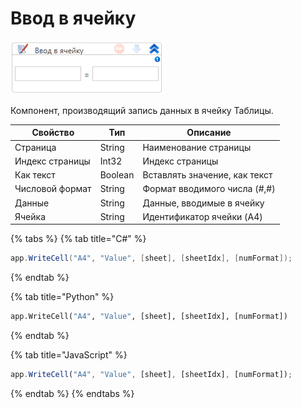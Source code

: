 # Ввод в ячейку

![](<../../../../.gitbook/assets/image (461).png>)

Компонент, производящий запись данных в ячейку Таблицы.

| Свойство        | Тип     | Описание                      |
| --------------- | ------- | ----------------------------- |
| Страница        | String  | Наименование страницы         |
| Индекс страницы | Int32   | Индекс страницы               |
| Как текст       | Boolean | Вставлять значение, как текст |
| Числовой формат | String  | Формат вводимого числа (#,#)  |
| Данные          | String  | Данные, вводимые в ячейку     |
| Ячейка          | String  | Идентификатор ячейки (A4)     |

{% tabs %}
{% tab title="C#" %}
```csharp
app.WriteCell("A4", "Value", [sheet], [sheetIdx], [numFormat]);
```
{% endtab %}

{% tab title="Python" %}
```python
app.WriteCell("A4", "Value", [sheet], [sheetIdx], [numFormat])
```
{% endtab %}

{% tab title="JavaScript" %}
```javascript
app.WriteCell("A4", "Value", [sheet], [sheetIdx], [numFormat]);
```
{% endtab %}
{% endtabs %}
